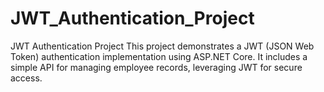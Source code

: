 # JWT_Authentication_Project
JWT Authentication Project This project demonstrates a JWT (JSON Web Token) authentication implementation using ASP.NET Core. It includes a simple API for managing employee records, leveraging JWT for secure access.  
